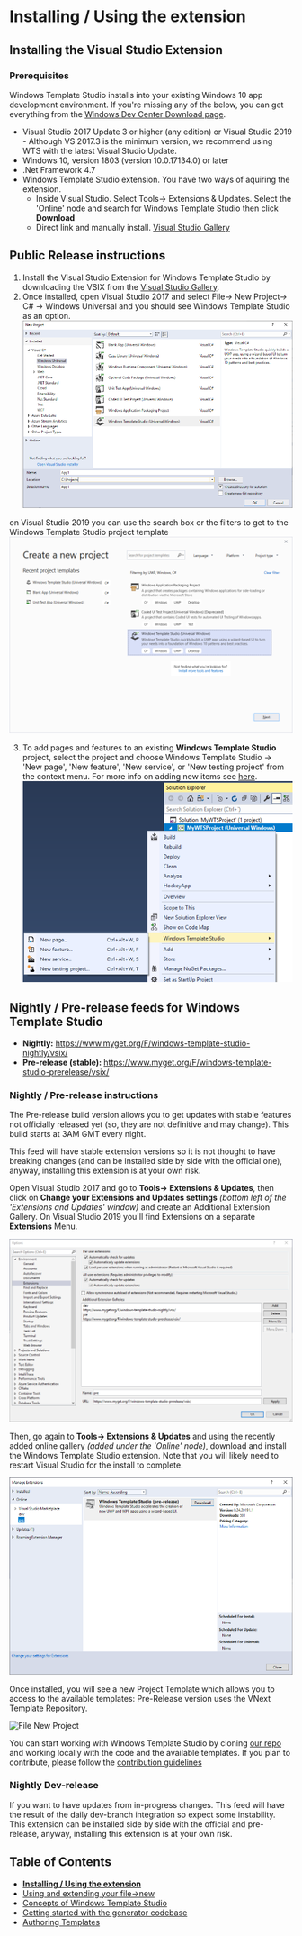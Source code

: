 # Installing / Using the extension

## Installing the Visual Studio Extension

### Prerequisites

Windows Template Studio installs into your existing Windows 10 app development environment. If you're missing any of the below, you can get everything from the [Windows Dev Center Download page](https://developer.microsoft.com/en-us/windows/downloads).

* Visual Studio 2017 Update 3 or higher (any edition) or Visual Studio 2019 - Although VS 2017.3 is the minimum version, we recommend using WTS with the latest Visual Studio Update.
* Windows 10, version 1803 (version 10.0.17134.0) or later
* .Net Framework 4.7
* Windows Template Studio extension.  You have two ways of aquiring the extension.
   * Inside Visual Studio. Select Tools→ Extensions & Updates.  Select the 'Online' node and search for Windows Template Studio then click **Download**
   * Direct link and manually install.  [Visual Studio Gallery](https://marketplace.visualstudio.com/items?itemName=WASTeamAccount.WindowsTemplateStudio)

## Public Release instructions

1. Install the Visual Studio Extension for Windows Template Studio by downloading the VSIX from the [Visual Studio Gallery](https://marketplace.visualstudio.com/items?itemName=WASTeamAccount.WindowsTemplateStudio).
2. Once installed, open Visual Studio 2017 and select File→ New Project→ C# → Windows Universal and you should see Windows Template Studio as an option.
![New Project](resources/vsix/newProject.PNG)

on Visual Studio 2019 you can use the search box or the filters to get to the Windows Template Studio project template
![New Project](resources/vsix/newProject2019.PNG)

3. To add pages and features to an existing **Windows Template Studio** project, select the project and choose Windows Template Studio → 'New page', 'New feature', 'New service', or 'New testing project' from the context menu. For more info on adding new items see [here](newitem.md).
![Add new Page/Feature](resources/vsix/addNewItem.PNG)


## Nightly / Pre-release feeds for Windows Template Studio

* **Nightly:** <https://www.myget.org/F/windows-template-studio-nightly/vsix/>
* **Pre-release (stable):** <https://www.myget.org/F/windows-template-studio-prerelease/vsix/>

### Nightly / Pre-release instructions

The Pre-release build version allows you to get updates with stable features not officially released yet (so, they are not definitive and may change).  This build starts at 3AM GMT every night.

This feed will have stable extension versions so it is not thought to have breaking changes (and can be installed side by side with the official one), anyway, installing this extension is at your own risk.

Open Visual Studio 2017 and go to **Tools→ Extensions & Updates**, then click on **Change your Extensions and Updates settings** *(bottom left of the 'Extensions and Updates' window)* and create an Additional Extension Gallery. On Visual Studio 2019 you'll find Extensions on a separate **Extensions** Menu.

![Configure Additional Extension Gallery](resources/vsix/configurefeed.PNG)

Then, go again to **Tools→ Extensions & Updates** and using the recently added online gallery *(added under the 'Online' node)*, download and install the Windows Template Studio extension. Note that you will likely need to restart Visual Studio for the install to complete.

![Install UWP Community Templates extension](resources/vsix/onlinefeed.PNG)

Once installed, you will see a new Project Template which allows you to access to the available templates: Pre-Release version uses the VNext Template Repository.

![File New Project](resources/vsix/fileNew.PNG)

You can start working with Windows Template Studio by cloning [our repo](https://github.com/Microsoft/WindowsTemplateStudio) and working locally with the code and the available templates.  If you plan to contribute, please follow the [contribution guidelines](../CONTRIBUTING.md)

### Nightly Dev-release

If you want to have updates from in-progress changes.  This feed will have the result of the daily dev-branch integration so expect some instability. This extension can be installed side by side with the official and pre-release, anyway, installing this extension is at your own risk.

## Table of Contents

* [**Installing / Using the extension**](getting-started-extension.md)
* [Using and extending your file->new](getting-started-endusers.md)
* [Concepts of Windows Template Studio](readme.md)
* [Getting started with the generator codebase](getting-started-developers.md)
* [Authoring Templates](templates.md)
